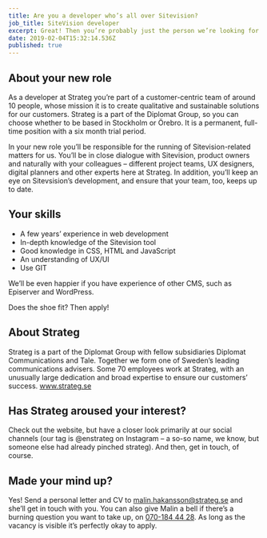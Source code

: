 ```yaml
---
title: Are you a developer who’s all over Sitevision?
job_title: SiteVision developer
excerpt: Great! Then you’re probably just the person we’re looking for.
date: 2019-02-04T15:32:14.536Z
published: true
---
```


## About your new role

As a developer at Strateg you’re part of a customer-centric team of around 10 people, whose mission it is to create qualitative and sustainable solutions for our customers. Strateg is a part of the Diplomat Group, so you can choose whether to be based in Stockholm or Örebro. It is a permanent, full-time position with a six month trial period.

In your new role you’ll be responsible for the running of Sitevision-related matters for us. You’ll be in close dialogue with Sitevision, product owners and naturally with your colleagues – different project teams, UX designers, digital planners and other experts here at Strateg. In addition, you’ll keep an eye on Sitevsision’s development, and ensure that your team, too, keeps up to date.

## Your skills

- A few years’ experience in web development
- In-depth knowledge of the Sitevision tool
- Good knowledge in CSS, HTML and JavaScript
- An understanding of UX/UI
- Use GIT

We’ll be even happier if you have experience of other CMS, such as Episerver and WordPress.

Does the shoe fit? Then apply!

## About Strateg

Strateg is a part of the Diplomat Group with fellow subsidiaries Diplomat Communications and Tale. Together we form one of Sweden’s leading communications advisers. Some 70 employees work at Strateg, with an unusually large dedication and broad expertise to ensure our customers’ success. www.strateg.se

## Has Strateg aroused your interest?

Check out the website, but have a closer look primarily at our social channels (our tag is @enstrateg on Instagram – a so-so name, we know, but someone else had already pinched strateg). And then, get in touch, of course.

## Made your mind up?

Yes! Send a personal letter and CV to <malin.hakansson@strateg.se> and she’ll get in touch with you. You can also give Malin a bell if there’s a burning question you want to take up, on [070-184 44 28](tel:+4670-1844428). As long as the vacancy is visible it’s perfectly okay to apply.
